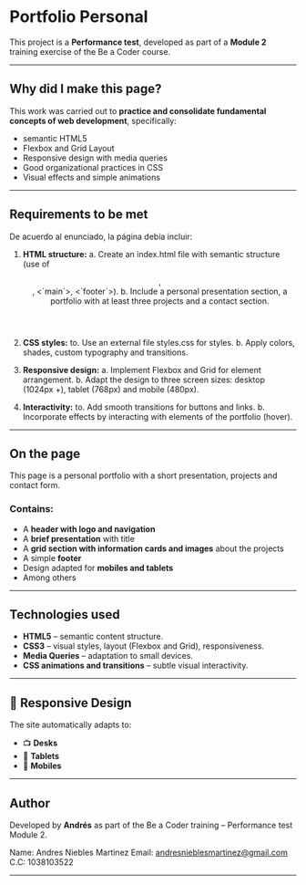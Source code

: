 # Portfolio Personal

This project is a **Performance test**, developed as part of a **Module 2** training exercise of the Be a Coder course.

---

## Why did I make this page?

This work was carried out to **practice and consolidate fundamental concepts of web development**, specifically:

- semantic HTML5
- Flexbox and Grid Layout
- Responsive design with media queries
- Good organizational practices in CSS
- Visual effects and simple animations

---

## Requirements to be met

De acuerdo al enunciado, la página debía incluir:

1. **HTML structure:**
a. Create an index.html file with semantic structure (use of <header >, <nav >,
<´main´>, <´footer´>).
b. Include a personal presentation section, a portfolio with at least three
projects and a contact section.

2. **CSS styles:**
to. Use an external file styles.css for styles.
b. Apply colors, shades, custom typography and transitions.

3. **Responsive design:**
a. Implement Flexbox and Grid for element arrangement.
b. Adapt the design to three screen sizes: desktop (1024px +), tablet (768px) and
mobile (480px).

4. **Interactivity:**
to. Add smooth transitions for buttons and links.
b. Incorporate effects by interacting with elements of the portfolio (hover).

---

## On the page

This page is a personal portfolio with a short presentation, projects and contact form.

### Contains:

- A **header with logo and navigation**
- A **brief presentation** with title 
- A **grid section with information cards and images** about the projects
- A simple **footer**
- Design adapted for **mobiles and tablets**
- Among others


---

## Technologies used

- **HTML5** – semantic content structure.
- **CSS3** – visual styles, layout (Flexbox and Grid), responsiveness.
- **Media Queries** – adaptation to small devices.
- **CSS animations and transitions** – subtle visual interactivity.

---


## 📱 Responsive Design

The site automatically adapts to:

- 📺 **Desks**
- 📱 **Tablets**
- 📱 **Mobiles**

---

## Author

Developed by **Andrés** as part of the Be a Coder training – Performance test Module 2.

Name: Andres Niebles Martinez
Email: andresnieblesmartinez@gmail.com
C.C: 1038103522

---
